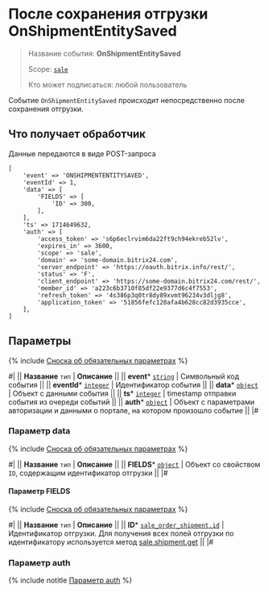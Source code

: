 # После сохранения отгрузки OnShipmentEntitySaved

> Название события: **OnShipmentEntitySaved**
>
> Scope: [`sale`](../../scopes/permissions.md) 
>
> Кто может подписаться: любой пользователь

Событие `OnShipmentEntitySaved` происходит непосредственно после сохранения отгрузки.

## Что получает обработчик

Данные передаются в виде POST-запроса

```
[
    'event' => 'ONSHIPMENTENTITYSAVED',
    'eventId' => 1,
    'data' => [
        'FIELDS' => [
            'ID' => 300,
        ],
    ],
    'ts' => 1714649632,
    'auth' => [
        'access_token' => 's6p6eclrvim6da22ft9ch94ekreb52lv',
        'expires_in' => 3600,
        'scope' => 'sale',
        'domain' => 'some-domain.bitrix24.com',
        'server_endpoint' => 'https://oauth.bitrix.info/rest/',
        'status' => 'F',
        'client_endpoint' => 'https://some-domain.bitrix24.com/rest/',
        'member_id' => 'a223c6b3710f85df22e9377d6c4f7553',
        'refresh_token' => '4s386p3q0tr8dy89xvmt96234v3dljg8',
        'application_token' => '51856fefc120afa4b628cc82d3935cce',
    ],
]
```

## Параметры

{% include [Сноска об обязательных параметрах](../../../_includes/required.md) %}

#|
|| **Название**
`тип` | **Описание** ||
|| **event***
[`string`](../../data-types.md) | Символьный код события ||
|| **eventId***
[`integer`](../../data-types.md) | Идентификатор события ||
|| **data***
[`object`](../../data-types.md) | Объект с данными события ||
|| **ts***
[`integer`](../../data-types.md) | timestamp отправки события из очереди событий ||
|| **auth***
[`object`](../../data-types.md) | Объект с параметрами авторизации и данными о портале, на котором произошло событие ||
|#

### Параметр data

{% include [Сноска об обязательных параметрах](../../../_includes/required.md) %}

#|
|| **Название**
`тип` | **Описание** ||
|| **FIELDS***
[`object`](../../data-types.md) | Объект со свойством `ID`, содержащим идентификатор отгрузки ||
|#

#### Параметр FIELDS

{% include [Сноска об обязательных параметрах](../../../_includes/required.md) %}

#|
|| **Название**
`тип` | **Описание** ||
|| **ID***
[`sale_order_shipment.id`](../data-types.md) | Идентификатор отгрузки. Для получения всех полей отгрузки по идентификатору используется метод [sale.shipment.get](../shipment/sale-shipment-get.md) ||
|#

### Параметр auth

{% include notitle [Параметр auth](../../../_includes/auth-params-in-events.md) %}